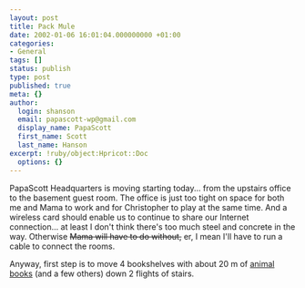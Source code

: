 ```yaml
---
layout: post
title: Pack Mule
date: 2002-01-06 16:01:04.000000000 +01:00
categories:
- General
tags: []
status: publish
type: post
published: true
meta: {}
author:
  login: shanson
  email: papascott-wp@gmail.com
  display_name: PapaScott
  first_name: Scott
  last_name: Hanson
excerpt: !ruby/object:Hpricot::Doc
  options: {}
---
```

<p>PapaScott Headquarters is moving starting today... from the upstairs office to the basement guest room. The office is just too tight on space for both me and Mama to work and for Christopher to play at the same time. And a wireless card should enable us to continue to share our Internet connection... at least I don't think there's too much steel and concrete in the way. Otherwise <span style="text-decoration: line-through;">Mama will have to do without,</span> er, I mean I'll have to run a cable to connect the rooms.</p>
<p>Anyway, first step is to move 4 bookshelves with about 20 m of <a href="http://www.ora.com">animal books</a> (and a few others) down 2 flights of stairs.</p>
